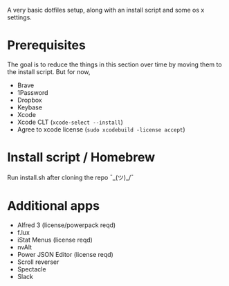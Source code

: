 A very basic dotfiles setup, along with an install script and some os x settings. 

# Prerequisites

The goal is to reduce the things in this section over time by moving them to the install script. But for now,

* Brave
* 1Password
* Dropbox
* Keybase
* Xcode
* Xcode CLT (`xcode-select --install`)
* Agree to xcode license (`sudo xcodebuild -license accept`)

# Install script / Homebrew

Run install.sh after cloning the repo ¯\_(ツ)_/¯

# Additional apps

* Alfred 3 (license/powerpack reqd)
* f.lux
* iStat Menus  (license reqd)
* nvAlt
* Power JSON Editor (license reqd)
* Scroll reverser
* Spectacle
* Slack

